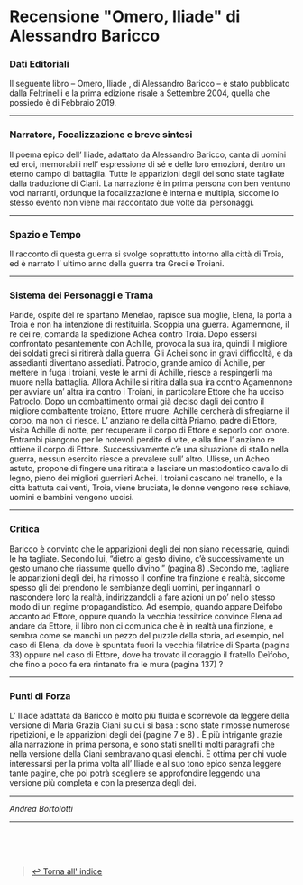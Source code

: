 # Recensione "Omero, Iliade" di Alessandro Baricco <!-- Metadata: type: Outline; created: 2020-09-16 15:26:33; reads: 7; read: 2020-09-16 16:02:28; revision: 7; modified: 2020-09-16 16:02:28; importance: 0/5; urgency: 0/5; -->
 ### Dati Editoriali
Il seguente libro – Omero, Iliade , di Alessandro Baricco – è stato pubblicato dalla Feltrinelli e la prima edizione risale a Settembre 2004, quella che possiedo è di Febbraio 2019. 

---

 ### Narratore, Focalizzazione e breve sintesi
Il poema epico dell’ Iliade, adattato da Alessandro Baricco,  canta di uomini ed eroi, memorabili nell’ espressione di sé e delle loro emozioni, dentro un eterno campo di battaglia. Tutte le apparizioni degli dei sono state tagliate dalla traduzione di Ciani. La narrazione è in prima persona con ben ventuno voci narranti, ordunque la focalizzazione è interna e multipla, siccome lo stesso evento non viene mai raccontato due volte dai personaggi.

---

 ### Spazio e Tempo
Il racconto di questa guerra si svolge soprattutto intorno alla città di Troia, ed è narrato l’ ultimo anno della guerra tra Greci e Troiani.

---

 ### Sistema dei Personaggi e Trama
Paride, ospite del re spartano Menelao, rapisce sua moglie, Elena, la porta a Troia e  non ha intenzione di restituirla. Scoppia una guerra. Agamennone, il re dei re, comanda la spedizione Achea contro Troia. Dopo essersi confrontato pesantemente con Achille, provoca la sua ira, quindi il migliore dei soldati greci si ritirerà dalla guerra. Gli Achei sono in gravi difficoltà, e da assedianti diventano assediati. Patroclo, grande amico di Achille,  per mettere in fuga i troiani, veste le armi di Achille, riesce a respingerli ma muore nella battaglia. Allora Achille si ritira dalla sua ira contro Agamennone per avviare un’ altra ira contro i Troiani, in particolare Ettore che ha ucciso Patroclo. Dopo un combattimento ormai già deciso dagli dei contro il migliore combattente troiano, Ettore muore. Achille cercherà di sfregiarne il corpo, ma non ci riesce. L’ anziano re della città Priamo, padre di Ettore, visita Achille di notte, per recuperare il corpo di Ettore e seporlo con onore. Entrambi piangono per le notevoli perdite di vite, e alla fine l’ anziano re ottiene il corpo di Ettore. Successivamente c’è una situazione di stallo nella guerra, nessun esercito riesce a prevalere sull’ altro. Ulisse, un Acheo astuto, propone di fingere una ritirata e lasciare un mastodontico cavallo di legno, pieno dei migliori guerrieri Achei. I troiani cascano nel tranello, e la città battuta dai venti, Troia, viene bruciata, le donne vengono rese schiave, uomini e bambini vengono uccisi.

---

 ### Critica
Baricco è convinto che le apparizioni degli dei non siano necessarie, quindi le ha tagliate. Secondo lui, “dietro al gesto divino, c’è successivamente un gesto umano che riassume quello divino.”  (pagina 8) .Secondo me, tagliare le apparizioni degli dei, ha rimosso il confine tra finzione e realtà, siccome spesso gli dei prendono le sembianze degli uomini, per ingannarli o nascondere loro la realtà, indirizzandoli a fare azioni un po’ nello stesso modo di un regime propagandistico. Ad esempio, quando appare Deìfobo accanto ad Ettore, oppure quando la vecchia tessitrice convince Elena ad andare da Ettore, il libro non ci comunica che è in realtà una finzione, e sembra come se manchi un pezzo del puzzle della storia, ad esempio, nel caso di Elena, da dove è spuntata fuori la vecchia filatrice di Sparta (pagina 33) oppure nel caso di Ettore, dove ha trovato il coraggio il fratello Deìfobo, che fino a poco fa era rintanato fra le mura (pagina 137) ?

---

 ### Punti di Forza
L’ Iliade adattata da Baricco è molto più fluida e scorrevole da leggere della versione di Maria Grazia Ciani su cui si basa : sono state rimosse numerose ripetizioni, e le apparizioni degli dei (pagine 7 e 8) . È più intrigante grazie alla narrazione in prima persona, e sono stati snelliti molti paragrafi che nella versione della Ciani sembravano quasi elenchi. È ottima per chi vuole interessarsi per la prima volta all’ Iliade e al suo tono epico senza leggere tante pagine, che poi potrà scegliere se approfondire leggendo una versione più completa e con la presenza degli dei. 

---

_Andrea Bortolotti_

---
<br><br><br>
> [:leftwards_arrow_with_hook: Torna all' indice](README.md)
